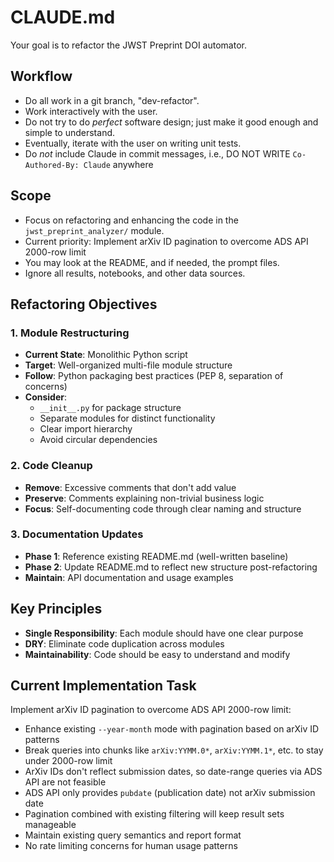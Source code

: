 # CLAUDE.md
Your goal is to refactor the JWST Preprint DOI automator. 

## Workflow
- Do all work in a git branch, "dev-refactor".
- Work interactively with the user.
- Do not try to do *perfect* software design; just make it good enough and simple to understand.
- Eventually, iterate with the user on writing unit tests.
- Do *not* include Claude in commit messages, i.e., DO NOT WRITE `Co-Authored-By: Claude` anywhere

## Scope
- Focus on refactoring and enhancing the code in the `jwst_preprint_analyzer/` module.
- Current priority: Implement arXiv ID pagination to overcome ADS API 2000-row limit
- You may look at the README, and if needed, the prompt files. 
- Ignore all results, notebooks, and other data sources. 

## Refactoring Objectives

### 1. Module Restructuring
- **Current State**: Monolithic Python script
- **Target**: Well-organized multi-file module structure
- **Follow**: Python packaging best practices (PEP 8, separation of concerns)
- **Consider**: 
  - `__init__.py` for package structure
  - Separate modules for distinct functionality
  - Clear import hierarchy
  - Avoid circular dependencies

### 2. Code Cleanup
- **Remove**: Excessive comments that don't add value
- **Preserve**: Comments explaining non-trivial business logic
- **Focus**: Self-documenting code through clear naming and structure

### 3. Documentation Updates
- **Phase 1**: Reference existing README.md (well-written baseline)
- **Phase 2**: Update README.md to reflect new structure post-refactoring
- **Maintain**: API documentation and usage examples

## Key Principles
- **Single Responsibility**: Each module should have one clear purpose
- **DRY**: Eliminate code duplication across modules
- **Maintainability**: Code should be easy to understand and modify

## Current Implementation Task
Implement arXiv ID pagination to overcome ADS API 2000-row limit:
- Enhance existing `--year-month` mode with pagination based on arXiv ID patterns
- Break queries into chunks like `arXiv:YYMM.0*`, `arXiv:YYMM.1*`, etc. to stay under 2000-row limit
- ArXiv IDs don't reflect submission dates, so date-range queries via ADS API are not feasible
- ADS API only provides `pubdate` (publication date) not arXiv submission date
- Pagination combined with existing filtering will keep result sets manageable
- Maintain existing query semantics and report format
- No rate limiting concerns for human usage patterns
